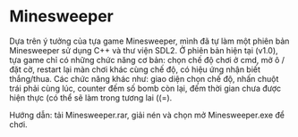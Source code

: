 # Minesweeper
Dựa trên ý tưởng của tựa game Minesweeper, mình đã tự làm một phiên bản Minesweeper sử dụng C++ và thư viện SDL2.
Ở phiên bản hiện tại (v1.0), tựa game chỉ có những chức năng cơ bản: chọn chế độ chơi ở cmd, mở ô / đặt cờ, restart lại màn chơi khác cùng chế độ, có hiệu ứng nhận biết thắng/thua.
Các chức năng khác như: giao diện chọn chế độ, nhấn chuột trái phải cùng lúc, counter đếm số bomb còn lại, đếm thời gian chưa được hiện thực (có thể sẽ làm trong tương lai ((=).

Hướng dẫn: tải Minesweeper.rar, giải nén và chọn mở Minesweeper.exe để chơi.
